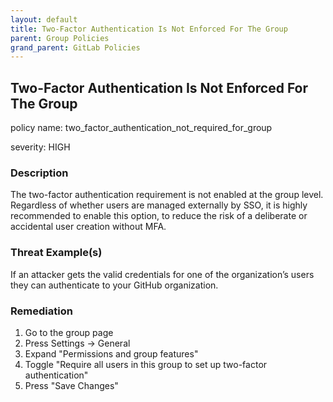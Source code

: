 ```yaml
---
layout: default
title: Two-Factor Authentication Is Not Enforced For The Group
parent: Group Policies
grand_parent: GitLab Policies
---
```



## Two-Factor Authentication Is Not Enforced For The Group
policy name: two_factor_authentication_not_required_for_group

severity: HIGH

### Description
The two-factor authentication requirement is not enabled at the group level. Regardless of whether users are managed externally by SSO, it is highly recommended to enable this option, to reduce the risk of a deliberate or accidental user creation without MFA.

### Threat Example(s)
If an attacker gets the valid credentials for one of the organization’s users they can authenticate to your GitHub organization.



### Remediation
1. Go to the group page
2. Press Settings -> General
3. Expand "Permissions and group features"
4. Toggle "Require all users in this group to set up two-factor authentication"
5. Press "Save Changes"



